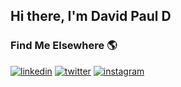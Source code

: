  ## Hi there, I'm David Paul D 
    
### Find Me Elsewhere 🌎 
[![linkedin](https://img.shields.io/badge/linkedin-0A66C2?style=for-the-badge&logo=linkedin&logoColor=white)](https://www.linkedin.com/in/devarapallidavidpaul/)
[![twitter](https://img.shields.io/badge/twitter-1DA1F2?style=for-the-badge&logo=twitter&logoColor=white)](https://twitter.com/im_davidpaul)
[![instagram](https://img.shields.io/badge/Instagram-E4405F?style=for-the-badge&logo=instagram&logoColor=white)](https://www.instagram.com/im.davidpaul/)


